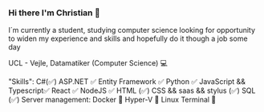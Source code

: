 ### Hi there I'm Christian 👋

I´m currently a student, studying computer science looking for opportunity to widen my experience and skills and hopefully do it though a job some day

UCL - Vejle, Datamatiker (Computer Science) 💻

"Skills":
C#(✅)
ASP.NET ✅
Entity Framework ✅
Python ✅
JavaScript && Typescript✅
React ✅
NodeJS ✅
HTML (✅)
CSS && saas && stylus (✅)
SQL (✅)
Server management:
Docker 🤔
Hyper-V 🤔
Linux Terminal 🤔


